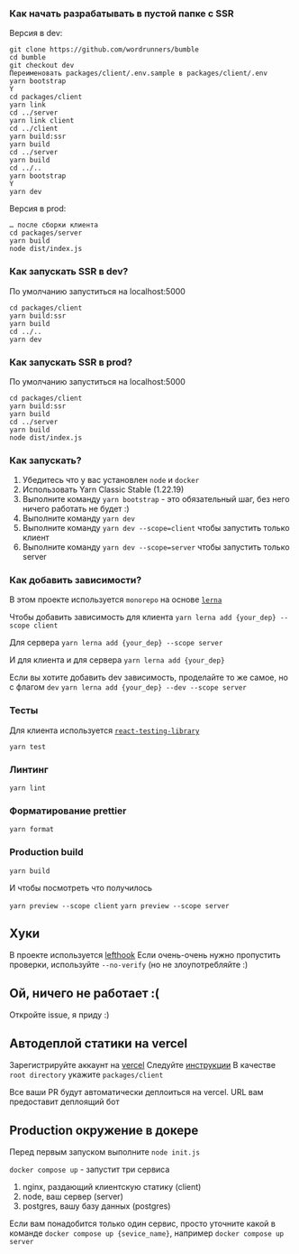 ### Как начать разрабатывать в пустой папке с SSR
Версия в dev:
```
git clone https://github.com/wordrunners/bumble
cd bumble
git checkout dev
Переименовать packages/client/.env.sample в packages/client/.env
yarn bootstrap
Y
cd packages/client
yarn link
cd ../server
yarn link client
cd ../client
yarn build:ssr
yarn build
cd ../server
yarn build
cd ../..
yarn bootstrap
Y
yarn dev
```

Версия в prod:
```
… после сборки клиента
cd packages/server
yarn build
node dist/index.js
```

### Как запускать SSR в dev?
По умолчанию запуститься на localhost:5000
```
cd packages/client
yarn build:ssr
yarn build
cd ../..
yarn dev
```

### Как запускать SSR в prod?
По умолчанию запуститься на localhost:5000
```
cd packages/client
yarn build:ssr
yarn build
cd ../server
yarn build
node dist/index.js
```

### Как запускать?

1. Убедитесь что у вас установлен `node` и `docker`
2. Использовать Yarn Classic Stable (1.22.19)
3. Выполните команду `yarn bootstrap` - это обязательный шаг, без него ничего работать не будет :)
4. Выполните команду `yarn dev`
5. Выполните команду `yarn dev --scope=client` чтобы запустить только клиент
6. Выполните команду `yarn dev --scope=server` чтобы запустить только server


### Как добавить зависимости?
В этом проекте используется `monorepo` на основе [`lerna`](https://github.com/lerna/lerna)

Чтобы добавить зависимость для клиента 
```yarn lerna add {your_dep} --scope client```

Для сервера
```yarn lerna add {your_dep} --scope server```

И для клиента и для сервера
```yarn lerna add {your_dep}```


Если вы хотите добавить dev зависимость, проделайте то же самое, но с флагом `dev`
```yarn lerna add {your_dep} --dev --scope server```


### Тесты

Для клиента используется [`react-testing-library`](https://testing-library.com/docs/react-testing-library/intro/)

```yarn test```

### Линтинг

```yarn lint```

### Форматирование prettier

```yarn format```

### Production build

```yarn build```

И чтобы посмотреть что получилось


`yarn preview --scope client`
`yarn preview --scope server`

## Хуки
В проекте используется [lefthook](https://github.com/evilmartians/lefthook)
Если очень-очень нужно пропустить проверки, используйте `--no-verify` (но не злоупотребляйте :)

## Ой, ничего не работает :(

Откройте issue, я приду :)

## Автодеплой статики на vercel
Зарегистрируйте аккаунт на [vercel](https://vercel.com/)
Следуйте [инструкции](https://vitejs.dev/guide/static-deploy.html#vercel-for-git)
В качестве `root directory` укажите `packages/client`

Все ваши PR будут автоматически деплоиться на vercel. URL вам предоставит деплоящий бот

## Production окружение в докере
Перед первым запуском выполните `node init.js`


`docker compose up` - запустит три сервиса
1. nginx, раздающий клиентскую статику (client)
2. node, ваш сервер (server)
3. postgres, вашу базу данных (postgres)

Если вам понадобится только один сервис, просто уточните какой в команде
`docker compose up {sevice_name}`, например `docker compose up server`
